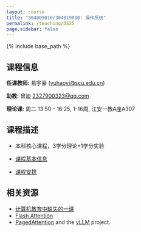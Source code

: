 ```yaml
---
layout: course
title: "304009010/304019030: 操作系统"
permalink: /teaching/OS25
page.sidebar: false
---
```


{% include base_path %}

## 课程信息

**任课教师:** 易宇豪 (yuhaoyi@scu.edu.cn)

**助教:** 曾迪 2327900323@qq.com

**理论课:** 周二 13:50 - 16:25, 1-16周, 江安一教A座A307


## 课程描述

- 本科核心课程，3学分理论+1学分实验

- [课程基本信息](https://kdocs.cn/l/cixuReQrjsgg)
- [课程安排](https://kdocs.cn/l/csSJ6L8QXE5E)

## 相关资源

- [计算机教育中缺失的一课](https://missing-semester-cn.github.io/)
- [Flash Attention](https://github.com/dao-AILab/flash-attention/)
- [PagedAttention](https://arxiv.org/pdf/2309.06180) and the [vLLM](https://github.com/vllm-project/vllm) project.

